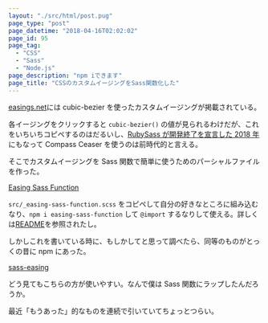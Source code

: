 ```yaml
---
layout: "./src/html/post.pug"
page_type: "post"
page_datetime: "2018-04-16T02:02:02"
page_id: 95
page_tag:
  - "CSS"
  - "Sass"
  - "Node.js"
page_description: "npm iできます"
page_title: "CSSのカスタムイージングをSass関数化した"
---
```


[easings.net](easings.net)には cubic-bezier を使ったカスタムイージングが掲載されている。

各イージングをクリックすると `cubic-bezier()` の値が見られるわけだが、これをいちいちコピペするのはだるいし、[RubySass が開発終了を宣言した 2018 年](http://sass.logdown.com/posts/7081811)にもなって Compass Ceaser を使うのは前時代的と言える。

そこでカスタムイージングを Sass 関数で簡単に使うためのパーシャルファイルを作った。

[Easing Sass Function](https://github.com/oti/easing-sass-function)

`src/_easing-sass-function.scss` をコピペして自分の好きなところに組み込むなり、`npm i easing-sass-function` して `@import` するなりして使える。詳しくは[README](https://github.com/oti/easing-sass-function#usage)を参照されたし。

しかしこれを書いている時に、もしかしてと思って調べたら、同等のものがとっくの昔に npm にあった。

[sass-easing](https://www.npmjs.com/package/sass-easing)

どう見てもこちらの方が使いやすい。なんで僕は Sass 関数にラップしたんだろうか。

最近「もうあった」的なものを連続で引いていてちょっとつらい。
